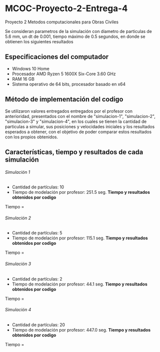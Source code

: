 # MCOC-Proyecto-2-Entrega-4
Proyecto 2 Metodos computacionales para Obras Civiles

Se consideran parametros de la simulación con diametro de particulas de 5.6 mm, un dt de 0.001, tiempo máximo de 0.5 segundos, en donde se obtienen los siguientes resultados

## Especificaciones del computador
  
  - Windows 10 Home
  - Procesador AMD Ryzen 5 1600X Six-Core 3.60 GHz
  - RAM 16 GB
  - Sistema operativo de 64 bits, procesador basado en x64

## Método de implementación del codigo

Se utilizaron valores entregados entregados por el profesor con anterioridad, presentados con el nombre de "simulacion-1", "simulacion-2", "simulacion-3" y "simulacion-4", en los cuales se tienen la cantidad de particulas a simular, sus posiciones y velocidades iniciales y los resultados esperados a obtener, con el objetivo de poder comparar estos resultados con los propios obtenidos.

## Características, tiempo y resultados de cada simulación

###### Simulación 1
- Cantidad de partículas: 10
- Tiempo de modelación por profesor: 251.5 seg.
**Tiempo y resultados obtenidos por codigo**

Tiempo = 

###### Simulación 2
- Cantidad de partículas: 5
- Tiempo de modelación por profesor: 115.1 seg.
**Tiempo y resultados obtenidos por codigo**

Tiempo = 

###### Simulación 3
- Cantidad de partículas: 2
- Tiempo de modelación por profesor: 44.1 seg.
**Tiempo y resultados obtenidos por codigo**

Tiempo = 

###### Simulación 4
- Cantidad de partículas: 20
- Tiempo de modelación por profesor: 447.0 seg.
**Tiempo y resultados obtenidos por codigo**

Tiempo = 


